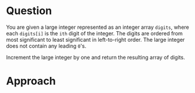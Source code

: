 # Question
You are given a large integer represented as an integer array ```digits```, where each ```digits[i]``` is the ```ith``` digit of the integer. 
The digits are ordered from most significant to least significant in left-to-right order. 
The large integer does not contain any leading ```0```'s.

Increment the large integer by one and return the resulting array of digits.

# Approach
